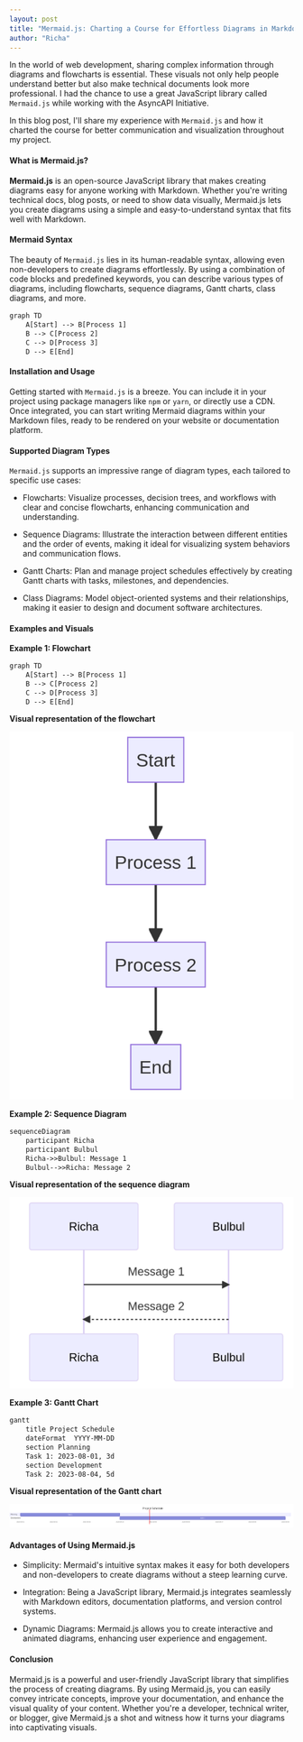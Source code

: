 ```yaml
---
layout: post
title: "Mermaid.js: Charting a Course for Effortless Diagrams in Markdown"
author: "Richa"
---
```


In the world of web development, sharing complex information through diagrams and flowcharts is essential. These visuals not only help people understand better but also make technical documents look more professional. I had the chance to use a great JavaScript library called `Mermaid.js` while working with the AsyncAPI Initiative.

In this blog post, I'll share my experience with `Mermaid.js` and how it charted the course for better communication and visualization throughout my project. 

#### What is Mermaid.js? 

**Mermaid.js** is an open-source JavaScript library that makes creating diagrams easy for anyone working with Markdown. Whether you're writing technical docs, blog posts, or need to show data visually, Mermaid.js lets you create diagrams using a simple and easy-to-understand syntax that fits well with Markdown.

#### Mermaid Syntax

The beauty of `Mermaid.js` lies in its human-readable syntax, allowing even non-developers to create diagrams effortlessly. By using a combination of code blocks and predefined keywords, you can describe various types of diagrams, including flowcharts, sequence diagrams, Gantt charts, class diagrams, and more.

```
graph TD
    A[Start] --> B[Process 1]
    B --> C[Process 2]
    C --> D[Process 3]
    D --> E[End]
```


#### Installation and Usage

Getting started with `Mermaid.js` is a breeze. You can include it in your project using package managers like `npm` or `yarn`, or directly use a CDN. Once integrated, you can start writing Mermaid diagrams within your Markdown files, ready to be rendered on your website or documentation platform.

#### Supported Diagram Types

`Mermaid.js` supports an impressive range of diagram types, each tailored to specific use cases:

- Flowcharts: Visualize processes, decision trees, and workflows with clear and concise flowcharts, enhancing communication and understanding.

- Sequence Diagrams: Illustrate the interaction between different entities and the order of events, making it ideal for visualizing system behaviors and communication flows.

- Gantt Charts: Plan and manage project schedules effectively by creating Gantt charts with tasks, milestones, and dependencies.

- Class Diagrams: Model object-oriented systems and their relationships, making it easier to design and document software architectures.

#### Examples and Visuals

**Example 1: Flowchart**

```
graph TD
    A[Start] --> B[Process 1]
    B --> C[Process 2]
    C --> D[Process 3]
    D --> E[End]
```

**Visual representation of the flowchart**


![flowchart](https://raw.githubusercontent.com/14Richa/testga/main/flowchart.png)

**Example 2: Sequence Diagram**

```
sequenceDiagram
    participant Richa
    participant Bulbul
    Richa->>Bulbul: Message 1
    Bulbul-->>Richa: Message 2

```

**Visual representation of the sequence diagram**

![sequence diagram](https://raw.githubusercontent.com/14Richa/testga/main/sequence-diagram.png)

**Example 3: Gantt Chart**

```
gantt
    title Project Schedule
    dateFormat  YYYY-MM-DD
    section Planning
    Task 1: 2023-08-01, 3d
    section Development
    Task 2: 2023-08-04, 5d
```

**Visual representation of the Gantt chart**

![Gantt chart](https://raw.githubusercontent.com/14Richa/testga/main/grantchart.png)


#### Advantages of Using Mermaid.js

- Simplicity: Mermaid's intuitive syntax makes it easy for both developers and non-developers to create diagrams without a steep learning curve.

-  Integration: Being a JavaScript library, Mermaid.js integrates seamlessly with Markdown editors, documentation platforms, and version control systems.

- Dynamic Diagrams: Mermaid.js allows you to create interactive and animated diagrams, enhancing user experience and engagement.

#### Conclusion

Mermaid.js is a powerful and user-friendly JavaScript library  that simplifies the process of creating diagrams. By using Mermaid.js, you can easily convey intricate concepts, improve your documentation, and enhance the visual quality of your content. Whether you're a developer, technical writer, or blogger, give Mermaid.js a shot and witness how it turns your diagrams into captivating visuals.
